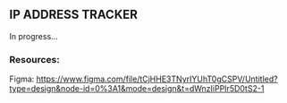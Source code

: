 ## IP ADDRESS TRACKER 

In progress...

### Resources:
Figma: https://www.figma.com/file/tCjHHE3TNyrIYUhT0gCSPV/Untitled?type=design&node-id=0%3A1&mode=design&t=dWnzIiPPIr5D0tS2-1
